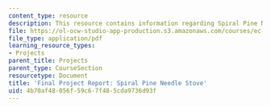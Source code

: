 ```yaml
---
content_type: resource
description: This resource contains information regarding Spiral Pine Needle Cookstove.
file: https://ol-ocw-studio-app-production.s3.amazonaws.com/courses/ec-720j-d-lab-ii-design-spring-2010/4b70af48056f59c67f485cda9736d93f_MITEC_720JS10_ProjStoveFin.pdf
file_type: application/pdf
learning_resource_types:
- Projects
parent_title: Projects
parent_type: CourseSection
resourcetype: Document
title: 'Final Project Report: Spiral Pine Needle Stove'
uid: 4b70af48-056f-59c6-7f48-5cda9736d93f
---
```

